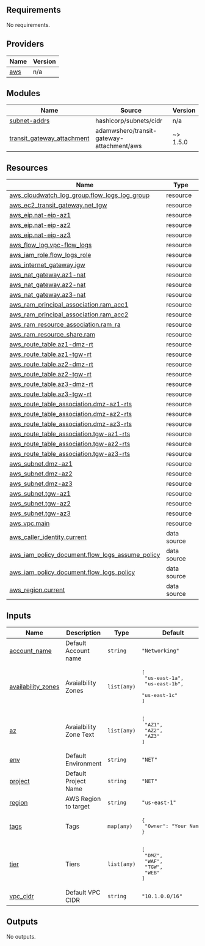 ## Requirements

No requirements.

## Providers

| Name | Version |
|------|---------|
| <a name="provider_aws"></a> [aws](#provider\_aws) | n/a |

## Modules

| Name | Source | Version |
|------|--------|---------|
| <a name="module_subnet-addrs"></a> [subnet-addrs](#module\_subnet-addrs) | hashicorp/subnets/cidr | n/a |
| <a name="module_transit_gateway_attachment"></a> [transit\_gateway\_attachment](#module\_transit\_gateway\_attachment) | adamwshero/transit-gateway-attachment/aws | ~> 1.5.0 |

## Resources

| Name | Type |
|------|------|
| [aws_cloudwatch_log_group.flow_logs_log_group](https://registry.terraform.io/providers/hashicorp/aws/latest/docs/resources/cloudwatch_log_group) | resource |
| [aws_ec2_transit_gateway.net_tgw](https://registry.terraform.io/providers/hashicorp/aws/latest/docs/resources/ec2_transit_gateway) | resource |
| [aws_eip.nat-eip-az1](https://registry.terraform.io/providers/hashicorp/aws/latest/docs/resources/eip) | resource |
| [aws_eip.nat-eip-az2](https://registry.terraform.io/providers/hashicorp/aws/latest/docs/resources/eip) | resource |
| [aws_eip.nat-eip-az3](https://registry.terraform.io/providers/hashicorp/aws/latest/docs/resources/eip) | resource |
| [aws_flow_log.vpc-flow_logs](https://registry.terraform.io/providers/hashicorp/aws/latest/docs/resources/flow_log) | resource |
| [aws_iam_role.flow_logs_role](https://registry.terraform.io/providers/hashicorp/aws/latest/docs/resources/iam_role) | resource |
| [aws_internet_gateway.igw](https://registry.terraform.io/providers/hashicorp/aws/latest/docs/resources/internet_gateway) | resource |
| [aws_nat_gateway.az1-nat](https://registry.terraform.io/providers/hashicorp/aws/latest/docs/resources/nat_gateway) | resource |
| [aws_nat_gateway.az2-nat](https://registry.terraform.io/providers/hashicorp/aws/latest/docs/resources/nat_gateway) | resource |
| [aws_nat_gateway.az3-nat](https://registry.terraform.io/providers/hashicorp/aws/latest/docs/resources/nat_gateway) | resource |
| [aws_ram_principal_association.ram_acc1](https://registry.terraform.io/providers/hashicorp/aws/latest/docs/resources/ram_principal_association) | resource |
| [aws_ram_principal_association.ram_acc2](https://registry.terraform.io/providers/hashicorp/aws/latest/docs/resources/ram_principal_association) | resource |
| [aws_ram_resource_association.ram_ra](https://registry.terraform.io/providers/hashicorp/aws/latest/docs/resources/ram_resource_association) | resource |
| [aws_ram_resource_share.ram](https://registry.terraform.io/providers/hashicorp/aws/latest/docs/resources/ram_resource_share) | resource |
| [aws_route_table.az1-dmz-rt](https://registry.terraform.io/providers/hashicorp/aws/latest/docs/resources/route_table) | resource |
| [aws_route_table.az1-tgw-rt](https://registry.terraform.io/providers/hashicorp/aws/latest/docs/resources/route_table) | resource |
| [aws_route_table.az2-dmz-rt](https://registry.terraform.io/providers/hashicorp/aws/latest/docs/resources/route_table) | resource |
| [aws_route_table.az2-tgw-rt](https://registry.terraform.io/providers/hashicorp/aws/latest/docs/resources/route_table) | resource |
| [aws_route_table.az3-dmz-rt](https://registry.terraform.io/providers/hashicorp/aws/latest/docs/resources/route_table) | resource |
| [aws_route_table.az3-tgw-rt](https://registry.terraform.io/providers/hashicorp/aws/latest/docs/resources/route_table) | resource |
| [aws_route_table_association.dmz-az1-rts](https://registry.terraform.io/providers/hashicorp/aws/latest/docs/resources/route_table_association) | resource |
| [aws_route_table_association.dmz-az2-rts](https://registry.terraform.io/providers/hashicorp/aws/latest/docs/resources/route_table_association) | resource |
| [aws_route_table_association.dmz-az3-rts](https://registry.terraform.io/providers/hashicorp/aws/latest/docs/resources/route_table_association) | resource |
| [aws_route_table_association.tgw-az1-rts](https://registry.terraform.io/providers/hashicorp/aws/latest/docs/resources/route_table_association) | resource |
| [aws_route_table_association.tgw-az2-rts](https://registry.terraform.io/providers/hashicorp/aws/latest/docs/resources/route_table_association) | resource |
| [aws_route_table_association.tgw-az3-rts](https://registry.terraform.io/providers/hashicorp/aws/latest/docs/resources/route_table_association) | resource |
| [aws_subnet.dmz-az1](https://registry.terraform.io/providers/hashicorp/aws/latest/docs/resources/subnet) | resource |
| [aws_subnet.dmz-az2](https://registry.terraform.io/providers/hashicorp/aws/latest/docs/resources/subnet) | resource |
| [aws_subnet.dmz-az3](https://registry.terraform.io/providers/hashicorp/aws/latest/docs/resources/subnet) | resource |
| [aws_subnet.tgw-az1](https://registry.terraform.io/providers/hashicorp/aws/latest/docs/resources/subnet) | resource |
| [aws_subnet.tgw-az2](https://registry.terraform.io/providers/hashicorp/aws/latest/docs/resources/subnet) | resource |
| [aws_subnet.tgw-az3](https://registry.terraform.io/providers/hashicorp/aws/latest/docs/resources/subnet) | resource |
| [aws_vpc.main](https://registry.terraform.io/providers/hashicorp/aws/latest/docs/resources/vpc) | resource |
| [aws_caller_identity.current](https://registry.terraform.io/providers/hashicorp/aws/latest/docs/data-sources/caller_identity) | data source |
| [aws_iam_policy_document.flow_logs_assume_policy](https://registry.terraform.io/providers/hashicorp/aws/latest/docs/data-sources/iam_policy_document) | data source |
| [aws_iam_policy_document.flow_logs_policy](https://registry.terraform.io/providers/hashicorp/aws/latest/docs/data-sources/iam_policy_document) | data source |
| [aws_region.current](https://registry.terraform.io/providers/hashicorp/aws/latest/docs/data-sources/region) | data source |

## Inputs

| Name | Description | Type | Default | Required |
|------|-------------|------|---------|:--------:|
| <a name="input_account_name"></a> [account\_name](#input\_account\_name) | Default Account name | `string` | `"Networking"` | no |
| <a name="input_availability_zones"></a> [availability\_zones](#input\_availability\_zones) | Avaialbility Zones | `list(any)` | <pre>[<br>  "us-east-1a",<br>  "us-east-1b",<br>  "us-east-1c"<br>]</pre> | no |
| <a name="input_az"></a> [az](#input\_az) | Avaialbility Zone Text | `list(any)` | <pre>[<br>  "AZ1",<br>  "AZ2",<br>  "AZ3"<br>]</pre> | no |
| <a name="input_env"></a> [env](#input\_env) | Default Environment | `string` | `"NET"` | no |
| <a name="input_project"></a> [project](#input\_project) | Default Project Name | `string` | `"NET"` | no |
| <a name="input_region"></a> [region](#input\_region) | AWS Region to target | `string` | `"us-east-1"` | no |
| <a name="input_tags"></a> [tags](#input\_tags) | Tags | `map(any)` | <pre>{<br>  "Owner": "Your Name"<br>}</pre> | no |
| <a name="input_tier"></a> [tier](#input\_tier) | Tiers | `list(any)` | <pre>[<br>  "DMZ",<br>  "WAF",<br>  "TGW",<br>  "WEB"<br>]</pre> | no |
| <a name="input_vpc_cidr"></a> [vpc\_cidr](#input\_vpc\_cidr) | Default VPC CIDR | `string` | `"10.1.0.0/16"` | no |

## Outputs

No outputs.
